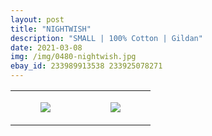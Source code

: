 ```yaml
---
layout: post
title: "NIGHTWISH"
description: "SMALL | 100% Cotton | Gildan"
date: 2021-03-08
img: /img/0480-nightwish.jpg
ebay_id: 233989913538 233925078271
---
```




<table style="width:100%;"><tr><td style="vertical-align:top;">
      <figure class="tmblr-full" data-orig-height="2048" data-orig-width="1365" data-orig-src="https://concertshirts.netlify.app/shirts/0480/0480-01.jpg"><img src="https://64.media.tumblr.com/8c6bb2eac9914828e15c666cd50a0dec/7b8b8842a3146c28-43/s540x810/f9a5e99faa587835108b82df379d26393e9d3409.jpg" data-orig-height="2048" data-orig-width="1365" data-orig-src="https://concertshirts.netlify.app/shirts/0480/0480-01.jpg"/></figure></td>
    <td style="vertical-align:top;">
      <figure class="tmblr-full" data-orig-height="2048" data-orig-width="1365" data-orig-src="https://concertshirts.netlify.app/shirts/0480/0480-02.jpg"><img src="https://64.media.tumblr.com/a37cf364eddf540987e7532d484bcf97/7b8b8842a3146c28-f5/s540x810/c5205a96e2310bdef5a54a58503ccd5657b696f4.jpg" data-orig-height="2048" data-orig-width="1365" data-orig-src="https://concertshirts.netlify.app/shirts/0480/0480-02.jpg"/></figure></td>
  </tr></table>
